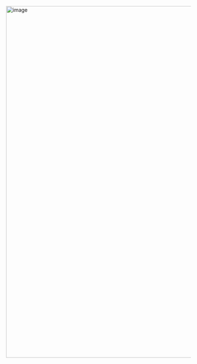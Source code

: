 <img width="960" alt="image" src="https://github.com/Vish04Vaid05/CODSOFT/assets/88713929/ec11daa2-577d-4da6-8d72-82a1e64eb35a">
